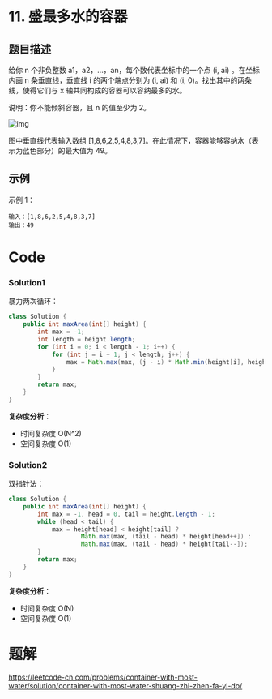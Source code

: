 # 11. 盛最多水的容器

## 题目描述

给你 n 个非负整数 a1，a2，...，an，每个数代表坐标中的一个点 (i, ai) 。在坐标内画 n 条垂直线，垂直线 i 的两个端点分别为 (i, ai) 和 (i, 0)。找出其中的两条线，使得它们与 x 轴共同构成的容器可以容纳最多的水。

说明：你不能倾斜容器，且 n 的值至少为 2。

![img](https://aliyun-lc-upload.oss-cn-hangzhou.aliyuncs.com/aliyun-lc-upload/uploads/2018/07/25/question_11.jpg)



图中垂直线代表输入数组 [1,8,6,2,5,4,8,3,7]。在此情况下，容器能够容纳水（表示为蓝色部分）的最大值为 49。



## 示例

示例 1：

```
输入：[1,8,6,2,5,4,8,3,7]
输出：49
```



# Code

### Solution1

暴力两次循环：



```java
class Solution {
    public int maxArea(int[] height) {
        int max = -1;
        int length = height.length;
        for (int i = 0; i < length - 1; i++) {
            for (int j = i + 1; j < length; j++) {
                max = Math.max(max, (j - i) * Math.min(height[i], height[j]));
            }
        }
        return max;
    }
}
```

**复杂度分析**：

- 时间复杂度 O(N^2)
- 空间复杂度 O(1)

### Solution2

双指针法：

```java
class Solution {
    public int maxArea(int[] height) {
        int max = -1, head = 0, tail = height.length - 1;
        while (head < tail) {
            max = height[head] < height[tail] ?
                    Math.max(max, (tail - head) * height[head++]) :
                    Math.max(max, (tail - head) * height[tail--]);
        }
        return max;
    }
}
```

**复杂度分析**：

- 时间复杂度 O(N)
- 空间复杂度 O(1)

# 题解

https://leetcode-cn.com/problems/container-with-most-water/solution/container-with-most-water-shuang-zhi-zhen-fa-yi-do/